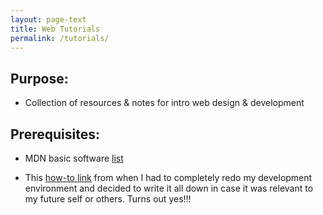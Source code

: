 ```yaml
---
layout: page-text
title: Web Tutorials
permalink: /tutorials/
---
```


## Purpose:

- Collection of resources & notes for intro web design & development

## Prerequisites:

- MDN basic software [list](https://developer.mozilla.org/en-US/docs/Learn/Getting_started_with_the_web/Installing_basic_software)

- This [how-to link](https://github.com/kbdonnally/dev-env/blob/master/how.md) from when I had to completely redo my development environment and decided to write it all down in case it was relevant to my future self or others. Turns out yes!!!